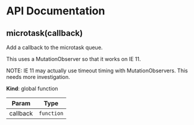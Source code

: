 # API Documentation
<a name="microtask"></a>
## microtask(callback)
Add a callback to the microtask queue.

This uses a MutationObserver so that it works on IE 11.

NOTE: IE 11 may actually use timeout timing with MutationObservers. This
needs more investigation.

  **Kind**: global function

| Param | Type |
| --- | --- |
| callback | <code>function</code> | 

